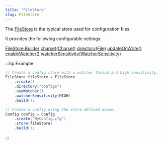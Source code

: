 ```yaml
---
title: "FileStore"
slug: FileStore
---
```


The <a href="/site/apidocs/org/apache/juneau/config/store/FileStore.html" target="_blank">FileStore</a> is the typical store used for configuration
files.

It provides the following configurable settings:

<tree>
<node-0><java-class><a href="/site/apidocs/org/apache/juneau/config/store/FileStore.Builder.html" target="_blank">FileStore.Builder</a></java-class></node-0>
<node-1><java-method><a href="/site/apidocs/org/apache/juneau/config/store/FileStore.Builder.html#charset(java.nio.charset.Charset)" target="_blank">charset(Charset)</a></java-method></node-1>
<node-1><java-method><a href="/site/apidocs/org/apache/juneau/config/store/FileStore.Builder.html#directory(java.io.File)" target="_blank">directory(File)</a></java-method></node-1>
<node-1><java-method><a href="/site/apidocs/org/apache/juneau/config/store/FileStore.Builder.html#updateOnWrite()" target="_blank">updateOnWrite()</a></java-method></node-1>
<node-1><java-method><a href="/site/apidocs/org/apache/juneau/config/store/FileStore.Builder.html#enableWatcher()" target="_blank">enableWatcher()</a></java-method></node-1>
<node-1><java-method><a href="/site/apidocs/org/apache/juneau/config/store/FileStore.Builder.html#watcherSensitivity(org.apache.juneau.config.store.WatcherSensitivity)" target="_blank">watcherSensitivity(WatcherSensitivity)</a></java-method></node-1>
</tree>

:::tip Example
```java
// Create a config store with a watcher thread and high sensitivity.
FileStore fileStore = FileStore
    .create()
    .directory("configs")
    .useWatcher()
    .watcherSensitivity(HIGH)
    .build();

// Create a config using the store defined above.
Config config = Config
    .create("MyConfig.cfg")
    .store(fileStore)
    .build();
```
:::